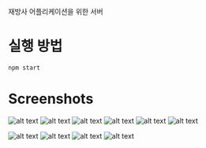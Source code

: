 재방사 어플리케이션을 위한 서버

실행 방법
===
```
npm start
```

Screenshots
===
![alt text](./application_Info/아이콘1.jpg "아이콘1")
![alt text](./application_Info/스플래쉬이미지.jpg "스플래쉬이미지")
![alt text](./application_Info/체크리스트(체크전).jpg "체크리스트(체크전)")
![alt text](./application_Info/체크리스트(체크후).jpg "체크리스트(체크후)")
![alt text](./application_Info/체크리스트_목록_관리.jpg "체크리스트_목록_관리")
![alt text](./application_Info/나만의_체크리스트_만들기.jpg "나만의_체크리스트_만들기")

![alt text](./application_Info/관심지역설정1.jpg "관심지역설정1")
![alt text](./application_Info/관심지역설정2.jpg "관심지역설정2")
![alt text](./application_Info/안전요령_챗봇_방울이(대피소).jpg "안전요령_챗봇_방울이(대피소)")
![alt text](./application_Info/안전요령_챗봇_방울이(날씨).jpg "안전요령_챗봇_방울이(날씨)")